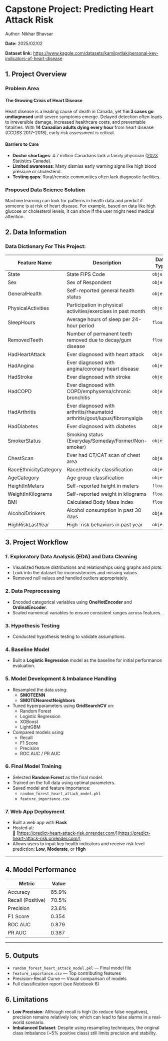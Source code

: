 # Capstone Project: Predicting Heart Attack Risk 
Author: Nikhar Bhavsar

**Date:** 2025/02/02

**Dataset link:** https://www.kaggle.com/datasets/kamilpytlak/personal-key-indicators-of-heart-disease

## 1. Project Overview
### Problem Area

#### The Growing Crisis of Heart Disease
Heart disease is a leading cause of death in Canada, yet **1 in 3 cases go undiagnosed** until severe symptoms emerge. Delayed detection often leads to irreversible damage, increased healthcare costs, and preventable fatalities. With **14 Canadian adults dying every hour** from heart disease (CCDSS 2017–2018), early risk assessment is critical.

#### Barriers to Care
- **Doctor shortages**: 4.7 million Canadians lack a family physician ([2023 Statistics Canada](https://www.statcan.gc.ca)).
- **Limited awareness**: Many dismiss early warning signs like high blood pressure or cholesterol.
- **Testing gaps**: Rural/remote communities often lack diagnostic facilities.

### Proposed Data Science Solution
Machine learning can look for patterns in health data and predict if someone is at risk of heart disease. For example, based on data like high glucose or cholesterol
levels, it can show if the user might need medical attention.

## 2. Data Information

### Data Dictionary For This Project:

| **Feature Name**               | **Description**                                                                                     | **Data Type** |
|---------------------------------|-----------------------------------------------------------------------------------------------------|---------------|
| State                          | State FIPS Code                                                                                     | `object`      |
| Sex                            | Sex of Respondent                                                                                   | `object`      |
| GeneralHealth                  | Self-reported general health status                                                                 | `object`      |
| PhysicalActivities             | Participation in physical activities/exercises in past month                                        | `object`      |
| SleepHours                     | Average hours of sleep per 24-hour period                                                           | `float64`     |
| RemovedTeeth                   | Number of permanent teeth removed due to decay/gum disease                                          | `float64`     |
| HadHeartAttack                 | Ever diagnosed with heart attack                                                                    | `object`      |
| HadAngina                      | Ever diagnosed with angina/coronary heart disease                                                   | `object`      |
| HadStroke                      | Ever diagnosed with stroke                                                                          | `object`      |
| HadCOPD                        | Ever diagnosed with COPD/emphysema/chronic bronchitis                                               | `object`      |
| HadArthritis                   | Ever diagnosed with arthritis/rheumatoid arthritis/gout/lupus/fibromyalgia                          | `object`      |
| HadDiabetes                    | Ever diagnosed with diabetes                                                                        | `object`      |
| SmokerStatus                   | Smoking status (Everyday/Someday/Former/Non-smoker)                                                 | `object`      |
| ChestScan                      | Ever had CT/CAT scan of chest area                                                                  | `object`      |
| RaceEthnicityCategory          | Race/ethnicity classification                                                                       | `object`      |
| AgeCategory                    | Age group classification                                                                            | `object`      |
| HeightInMeters                 | Self-reported height in meters                                                                      | `float64`     |
| WeightInKilograms              | Self-reported weight in kilograms                                                                   | `float64`     |
| BMI                            | Calculated Body Mass Index                                                                          | `float64`     |
| AlcoholDrinkers                | Alcohol consumption in past 30 days                                                                 | `object`      |
| HighRiskLastYear               | High-risk behaviors in past year                                                                    | `object`      |

## 3. Project Workflow

### 1. Exploratory Data Analysis (EDA) and Data Cleaning
- Visualized feature distributions and relationships using graphs and plots.
- Look into the dataset for inconsistencies and missing values.
- Removed null values and handled outliers appropriately.

### 2. Data Preprocessing
- Encoded categorical variables using **OneHotEncoder** and **OrdinalEncoder**.
- Scaled numerical variables to ensure consistent ranges across features.

### 3. Hypothesis Testing
- Conducted hypothesis testing to validate assumptions.

### 4. Baseline Model
- Built a **Logistic Regression** model as the baseline for initial performance evaluation.

### 5. Model Development & Imbalance Handling
- Resampled the data using:
  - **SMOTEENN**
  - **SMOTENearestNeighbors**
- Tuned hyperparameters using **GridSearchCV** on:
  - Random Forest
  - Logistic Regression
  - XGBoost
  - LightGBM
- Compared models using:
  - Recall
  - F1 Score
  - Precision
  - ROC AUC / PR AUC

### 6. Final Model Training
- Selected **Random Forest** as the final model.
- Trained on the full data using optimal parameters.
- Saved model and feature importance:
  - `random_forest_heart_attack_model.pkl`
  - `feature_importance.csv`

### 7. Web App Deployment
- Built a web app with **Flask**
- Hosted at:  
  🔗 [https://predict-heart-attack-risk.onrender.com/](https://predict-heart-attack-risk.onrender.com/)
- Allows users to input key health indicators and receive risk level prediction: **Low**, **Moderate**, or **High**

---

## 4. Model Performance

| Metric            | Value      |
|-------------------|------------|
| Accuracy          | 85.9%      |
| Recall (Positive) | 70.5%      |
| Precision         | 23.6%      |
| F1 Score          | 0.354      |
| ROC AUC           | 0.879      |
| PR AUC            | 0.387      |

---

## 5. Outputs

- `random_forest_heart_attack_model.pkl` — Final model file
- `feature_importance.csv` — Top contributing features
- Precision-Recall Curve — Visual comparison of models
- Full classification report (see Notebook 6)

## 6. Limitations

- **Low Precision**: Although recall is high (to reduce false negatives), precision remains relatively low, which can lead to false alarms in a real-world scenario.
- **Imbalanced Dataset**: Despite using resampling techniques, the original class imbalance (~5% positive class) still limits precision and stability.